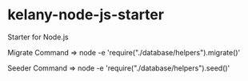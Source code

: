 # kelany-node-js-starter
Starter for Node.js

Migrate Command => node -e 'require("./database/helpers").migrate()'

Seeder Command => node -e 'require("./database/helpers").seed()'
